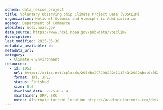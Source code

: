```yaml
---
schema: data_rescue_project 
title: Voluntary Observing Ship Climate Project Data (VOSCLIM)
organization: National Oceanic and Atmospheric Administration
agency: Department of Commerce
websites: ncei.noaa.gov
data_source: https://www.ncei.noaa.gov/pub/data/vosclim/
description: 
last_modified: 2025-05-30
metadata_available: No
metadata_url: 
category:
  - Climate & Environment 
resources:
  - id: 1053
    url: https://sciop.net/uploads/296dbe297890222e11174342982aba10e3529e7d
    format: TXT, JPEG
    status: Finished
    size: 8.0
    download_date: 2025-05-19
    maintainer: DRP, SRC
    notes: Alternate torrent location https://academictorrents.com/details/296dbe297890222e11174342982aba10e3529e7d
---
```

